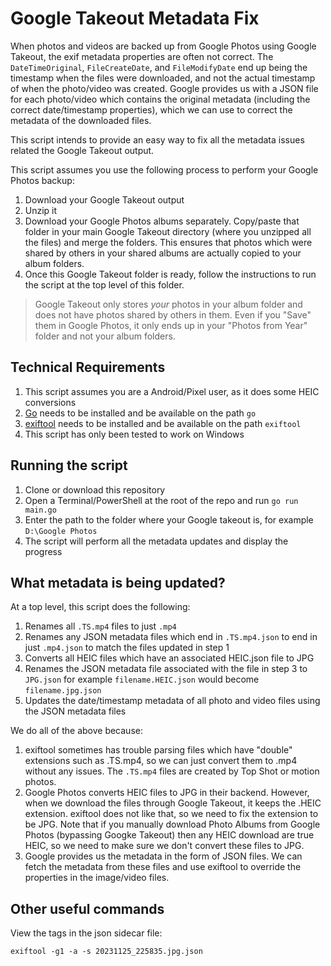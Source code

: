 # Google Takeout Metadata Fix

When photos and videos are backed up from Google Photos using Google Takeout, the exif metadata properties are often not correct. The `DateTimeOriginal`, `FileCreateDate`, and `FileModifyDate` end up being the timestamp when the files were downloaded, and not the actual timestamp of when the photo/video was created. Google provides us with a JSON file for each photo/video which contains the original metadata (including the correct date/timestamp properties), which we can use to correct the metadata of the downloaded files.

This script intends to provide an easy way to fix all the metadata issues related the Google Takeout output.

This script assumes you use the following process to perform your Google Photos backup:

1. Download your Google Takeout output
2. Unzip it
3. Download your Google Photos albums separately. Copy/paste that folder in your main Google Takeout directory (where you unzipped all the files) and merge the folders. This ensures that photos which were shared by others in your shared albums are actually copied to your album folders.
4. Once this Google Takeout folder is ready, follow the instructions to run the script at the top level of this folder.

> Google Takeout only stores _your_ photos in your album folder and does not have photos shared by others in them. Even if you "Save" them in Google Photos, it only ends up in your "Photos from Year" folder and not your album folders.

## Technical Requirements

1. This script assumes you are a Android/Pixel user, as it does some HEIC conversions
2. [Go](https://go.dev/) needs to be installed and be available on the path `go`
3. [exiftool](https://exiftool.org/) needs to be installed and be available on the path `exiftool`
4. This script has only been tested to work on Windows

## Running the script

1. Clone or download this repository
2. Open a Terminal/PowerShell at the root of the repo and run `go run main.go`
3. Enter the path to the folder where your Google takeout is, for example `D:\Google Photos`
4. The script will perform all the metadata updates and display the progress

## What metadata is being updated?

At a top level, this script does the following:

1. Renames all `.TS.mp4` files to just `.mp4`
2. Renames any JSON metadata files which end in `.TS.mp4.json` to end in just `.mp4.json` to match the files updated in step 1
3. Converts all HEIC files which have an associated HEIC.json file to JPG
4. Renames the JSON metadata file associated with the file in step 3 to `JPG.json` for example `filename.HEIC.json` would become `filename.jpg.json`
5. Updates the date/timestamp metadata of all photo and video files using the JSON metadata files

We do all of the above because:

1. exiftool sometimes has trouble parsing files which have "double" extensions such as .TS.mp4, so we can just convert them to .mp4 without any issues. The `.TS.mp4` files are created by Top Shot or motion photos.
2. Google Photos converts HEIC files to JPG in their backend. However, when we download the files through Google Takeout, it keeps the .HEIC extension. exiftool does not like that, so we need to fix the extension to be JPG. Note that if you manually download Photo Albums from Google Photos (bypassing Googke Takeout) then any HEIC download are true HEIC, so we need to make sure we don't convert these files to JPG.
3. Google provides us the metadata in the form of JSON files. We can fetch the metadata from these files and use exiftool to override the properties in the image/video files.

## Other useful commands

View the tags in the json sidecar file:

```
exiftool -g1 -a -s 20231125_225835.jpg.json
```
